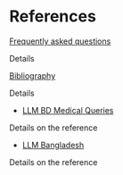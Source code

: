 # References

[Frequently asked questions](References%2051064cbfbe2d42d192c31c2dfffae699/Frequently%20asked%20questions%203cde81c63d95470cba782690708398b8.md)

Details

[Bibliography](References%2051064cbfbe2d42d192c31c2dfffae699/Bibliography%2059b7fea95c03493585f82fd1da87ab2c.md)

Details

- [LLM BD Medical Queries](https://docs.google.com/spreadsheets/d/1TRAzHsC5OKSCzyuj4HrlYQFsqHahYWclCNYr1hQMQTA/edit#gid=0)

Details on the reference

- [LLM Bangladesh](https://docs.google.com/spreadsheets/d/1lI8EJlNCQqqOQGoy1TR0TULjOeg4Tdw47LwprRL6pkI/edit#gid=0)

Details on the reference